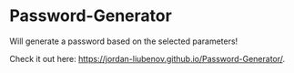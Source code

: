 # Password-Generator
Will generate a password based on the selected parameters!

Check it out here: https://jordan-liubenov.github.io/Password-Generator/.
